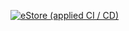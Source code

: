 [![eStore (applied CI / CD)](https://github.com/ngckinhluan/eStore/actions/workflows/dotnet.yml/badge.svg)](https://github.com/ngckinhluan/eStore/actions/workflows/dotnet.yml)
